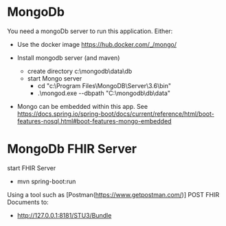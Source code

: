 
# MongoDb

You need a mongoDb server to run this application. Either:
 
- Use the docker image https://hub.docker.com/_/mongo/ 

- Install mongodb server (and maven) 
    - create directory c:\mongodb\data\db
    - start Mongo server
        - cd "c:\Program Files\MongoDB\Server\3.6\bin"
        - .\mongod.exe --dbpath "C:\mongodb\db\data"

- Mongo can be embedded within this app. See https://docs.spring.io/spring-boot/docs/current/reference/html/boot-features-nosql.html#boot-features-mongo-embedded 


# MongoDb FHIR Server

start FHIR Server 

- mvn spring-boot:run


Using a tool such as [Postman(https://www.getpostman.com/)] POST FHIR Documents to:

- http://127.0.0.1:8181/STU3/Bundle

